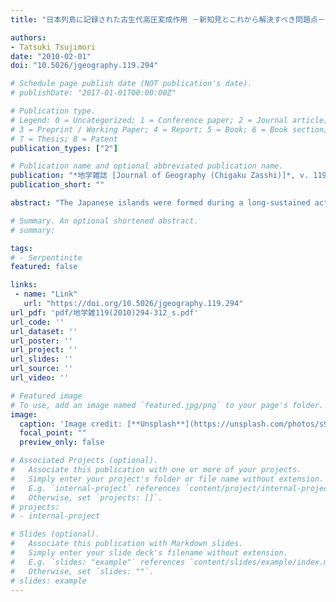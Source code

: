 ```yaml
---
title: "日本列島に記録された古生代高圧変成作用 －新知見とこれから解決すべき問題点－ [Paleozoic subduction-related metamorphism in Japan: New insights and perspectives]"

authors:
- Tatsuki Tsujimori
date: "2010-02-01"
doi: "10.5026/jgeography.119.294"

# Schedule page publish date (NOT publication's date).
# publishDate: "2017-01-01T00:00:00Z"

# Publication type.
# Legend: 0 = Uncategorized; 1 = Conference paper; 2 = Journal article;
# 3 = Preprint / Working Paper; 4 = Report; 5 = Book; 6 = Book section;
# 7 = Thesis; 8 = Patent
publication_types: ["2"]

# Publication name and optional abbreviated publication name.
publication: "*地学雑誌 [Journal of Geography (Chigaku Zasshi)]*, v. 119, no. 2, p. 294-312, https://doi.org/10.5026/jgeography.119.294"
publication_short: ""

abstract: "The Japanese islands were formed during a long-sustained active Pacific-type orogen resulting from subduction, oceanward-accretion, and landward-erosion, which began in the early-Paleozoic. The earlier stage of the accretion of oceanic and continental materials took place between 500-300 Ma, reflecting the convergence of two or more paleo-Pacific plates and the stable, non-subducted Middle and Late Proterozoic continental lithosphere. In Japanese Paleozoic geo-tectonic units, two different high-pressure metamorphic rocks with the Pacific-type protoliths are associated with serpentinite bodies of Early Paleozoic Oeyama ophiolite: blueschist-facies pelitic and mafic schists with phengite K-Ar ages of 350-280 Ma (Renge) and high-pressure epidote-amphibolite-facies amphibolite and pelitic schist with 480-400 Ma hornblende and phengite K-Ar age (Kitomyo-Fuko Pass). The Early Paleozoic Kitomyo-Fuko Pass high-pressure metamorphic rocks provide a petrotectonic constraint on the earliest subduction event in the Japanese orogen. The presence of Middle to Late Paleozoic Renge lawsonite-blueschist and glaucophane-eclogite provides evidence of a cold geotherm in the paleo-subduction zone. Metamorphic and geochronologic data provide important constraints on tectonic development during the earliest stages of orogenic growth associated with the subduction of the paleo-Pacific oceanic plates. The lack of Paleozoic batholith belt and fore-arc sediments coeval with either Renge or Kitomyo-Fuko Pass metamorphism and the presence of blueschist-facies metamorphosed fore-arc ophiolititic materials (fragments of the Oeyama ophiolite) in the Renge metamorphic rocks suggest that a significant landward subduction erosion has occurred since early-Paleozoic time; the eroded material must have been recycled back into the mantle during subduction of the paleo-pacific plate. Thus, the early history of subduction-related orogenesis—after the dramatic tectonic conversion from a passive to active convergent margin—in the Japanese islands is comparable to the modern island arc system occurring worldwide. To further our understanding of the continuous paleo-subduction record in the Japanese Paleozoic geotectonic units, a more detailed and comprehensive approach to geology, petrology, and geochronology of high-pressure metamorphic rocks and associated rocks is required than that documented in previous studies."

# Summary. An optional shortened abstract.
# summary: 

tags: 
# - Serpentinite
featured: false

links:
 - name: "Link"
   url: "https://doi.org/10.5026/jgeography.119.294"
url_pdf: 'pdf/地学雑119(2010)294-312_s.pdf'
url_code: ''
url_dataset: ''
url_poster: ''
url_project: ''
url_slides: ''
url_source: ''
url_video: ''

# Featured image
# To use, add an image named `featured.jpg/png` to your page's folder. 
image: 
  caption: 'Image credit: [**Unsplash**](https://unsplash.com/photos/s9CC2SKySJM)'
  focal_point: ""
  preview_only: false

# Associated Projects (optional).
#   Associate this publication with one or more of your projects.
#   Simply enter your project's folder or file name without extension.
#   E.g. `internal-project` references `content/project/internal-project/index.md`.
#   Otherwise, set `projects: []`.
# projects:
# - internal-project

# Slides (optional).
#   Associate this publication with Markdown slides.
#   Simply enter your slide deck's filename without extension.
#   E.g. `slides: "example"` references `content/slides/example/index.md`.
#   Otherwise, set `slides: ""`.
# slides: example
---
```

